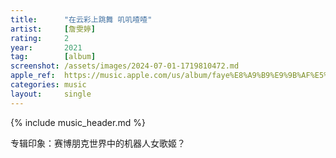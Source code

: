 ```yaml
---
title:      "在云彩上跳舞 叽叽喳喳"
artist:     [詹雯婷]
rating:     2
year:       2021
tag:        [album]
screenshot: /assets/images/2024-07-01-1719810472.md
apple_ref:  https://music.apple.com/us/album/faye%E8%A9%B9%E9%9B%AF%E5%A9%B7-%E5%9C%A8%E9%9B%B2%E5%BD%A9%E4%B8%8A%E8%B7%B3%E8%88%9E-%E5%98%B0%E5%98%B0%E5%96%B3%E5%96%B3/1600887539
categories: music
layout:     single
---
```

{% include music_header.md %}

专辑印象：赛博朋克世界中的机器人女歌姬？
